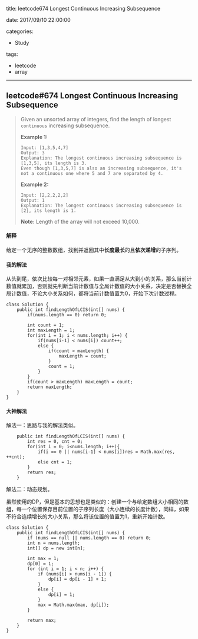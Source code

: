 title: leetcode674 Longest Continuous Increasing Subsequence

date: 2017/09/10 22:00:00

categories:

- Study

tags:

- leetcode
- array

---

## leetcode#674 Longest Continuous Increasing Subsequence

>Given an unsorted array of integers, find the length of longest `continuous` increasing subsequence.
>
>**Example 1:**
>
>```
>Input: [1,3,5,4,7]
>Output: 3
>Explanation: The longest continuous increasing subsequence is [1,3,5], its length is 3. 
>Even though [1,3,5,7] is also an increasing subsequence, it's not a continuous one where 5 and 7 are separated by 4. 
>
>```
>
>**Example 2:**
>
>```
>Input: [2,2,2,2,2]
>Output: 1
>Explanation: The longest continuous increasing subsequence is [2], its length is 1. 
>
>```
>
>**Note:** Length of the array will not exceed 10,000.

#### 解释

给定一个无序的整数数组，找到并返回其中**长度最长**的且**依次递增**的子序列。

#### 我的解法

从头到尾，依次比较每一对相邻元素，如果一直满足从大到小的关系，那么当前计数值就累加，否则就先判断当前计数值与全局计数值的大小关系，决定是否替换全局计数值，不论大小关系如何，都将当前计数值置为0，开始下次计数过程。

```
class Solution {
    public int findLengthOfLCIS(int[] nums) {
        if(nums.length == 0) return 0;
        
        int count = 1;
        int maxLength = 1;
        for(int i = 1; i < nums.length; i++) {
            if(nums[i-1] < nums[i]) count++;
            else {
                if(count > maxLength) {
                    maxLength = count;
                }
                count = 1;
            }
        }
        if(count > maxLength) maxLength = count;
        return maxLength;
    }
}
```

#### 大神解法

解法一：思路与我的解法类似。

```
    public int findLengthOfLCIS(int[] nums) {
        int res = 0, cnt = 0;
        for(int i = 0; i<nums.length; i++){
            if(i == 0 || nums[i-1] < nums[i])res = Math.max(res, ++cnt);
            else cnt = 1;
        }
        return res;
    }
```

解法二：动态规划。

虽然使用的DP，但是基本的思想也是类似的：创建一个与给定数组大小相同的数组，每一个位置保存目前位置的子序列长度（大小连续的长度计数），同样，如果不符合连续增长的大小关系，那么将该位置的值置为1，重新开始计数。

```
class Solution {
    public int findLengthOfLCIS(int[] nums) {
        if (nums == null || nums.length == 0) return 0;
        int n = nums.length;
        int[] dp = new int[n];
        
        int max = 1;
        dp[0] = 1;
        for (int i = 1; i < n; i++) {
            if (nums[i] > nums[i - 1]) {
                dp[i] = dp[i - 1] + 1;
            }
            else {
                dp[i] = 1;
            }
            max = Math.max(max, dp[i]);
        }
        
        return max;
    }
}
```

